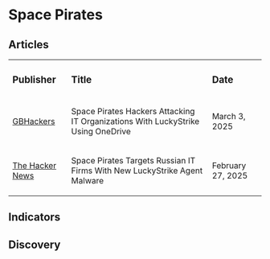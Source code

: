 # Space Pirates

## Articles
<table>
  <tr>
    <td>
      <h3>Publisher</h3>
    </td>
    <td>
      <h3>Title</h3>
    </td>
    <td>
      <h3>Date</h3>
    </td>
  </tr>
  <tr>
    <td>
      <a href="https://gbhackers.com/space-pirates-hackers-attacking-it-organizations/">GBHackers</a>
    </td>
    <td>
      <p>Space Pirates Hackers Attacking IT Organizations With LuckyStrike Using OneDrive</p>
    </td>
    <td>
      <p>March 3, 2025</p>
    </td>
  </tr>
  <tr>
    <td>
      <a href="https://thehackernews.com/2025/02/space-pirates-targets-russian-it-firms.html">The Hacker News</a>
    </td>
    <td>
      <p>Space Pirates Targets Russian IT Firms With New LuckyStrike Agent Malware</p>
    </td>
    <td>
      <p>February 27, 2025</p>
    </td>
  </tr>
</table>


## Indicators

## Discovery
